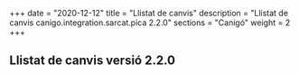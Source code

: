 +++
date        = "2020-12-12"
title       = "Llistat de canvis"
description = "Llistat de canvis canigo.integration.sarcat.pica 2.2.0"
sections    = "Canigó"
weight		= 2
+++

## Llistat de canvis versió 2.2.0

